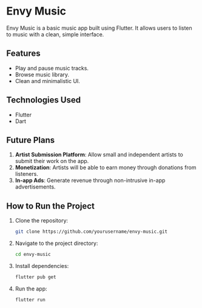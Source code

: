 # Envy Music

Envy Music is a basic music app built using Flutter. It allows users to listen to music with a clean, simple interface.

## Features
- Play and pause music tracks.
- Browse music library.
- Clean and minimalistic UI.

## Technologies Used
- Flutter
- Dart

## Future Plans
1. **Artist Submission Platform**: Allow small and independent artists to submit their work on the app.
2. **Monetization**: Artists will be able to earn money through donations from listeners.
3. **In-app Ads**: Generate revenue through non-intrusive in-app advertisements.
   
## How to Run the Project
1. Clone the repository:
   ```bash
   git clone https://github.com/yourusername/envy-music.git
   ```
2. Navigate to the project directory:
   ```bash
   cd envy-music
   ```
3. Install dependencies:
   ```bash
   flutter pub get
   ```
4. Run the app:
   ```bash
   flutter run
   ```
